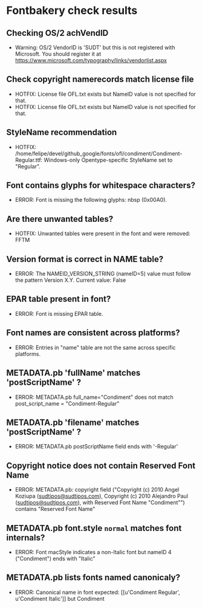 # Fontbakery check results
## Checking OS/2 achVendID
* Warning: OS/2 VendorID is 'SUDT' but this is not registered with Microsoft. You should register it at https://www.microsoft.com/typography/links/vendorlist.aspx

## Check copyright namerecords match license file
* HOTFIX: License file OFL.txt exists but NameID value is not specified for that.
* HOTFIX: License file OFL.txt exists but NameID value is not specified for that.

## StyleName recommendation
* HOTFIX: /home/felipe/devel/github_google/fonts/ofl/condiment/Condiment-Regular.ttf: Windows-only Opentype-specific StyleName set to "Regular".

## Font contains glyphs for whitespace characters?
* ERROR: Font is missing the following glyphs: nbsp (0x00A0).

## Are there unwanted tables?
* HOTFIX: Unwanted tables were present in the font and were removed: FFTM

## Version format is correct in NAME table?
* ERROR: The NAMEID_VERSION_STRING (nameID=5) value must follow the pattern Version X.Y. Current value: False

## EPAR table present in font?
* ERROR: Font is missing EPAR table.

## Font names are consistent across platforms?
* ERROR: Entries in "name" table are not the same across specific platforms.

## METADATA.pb 'fullName' matches 'postScriptName' ?
* ERROR: METADATA.pb full_name="Condiment" does not match post_script_name = "Condiment-Regular"

## METADATA.pb 'filename' matches 'postScriptName' ?
* ERROR: METADATA.pb postScriptName field ends with '-Regular'

## Copyright notice does not contain Reserved Font Name
* ERROR: METADATA.pb: copyright field ("Copyright (c) 2010 Angel Koziupa (sudtipos@sudtipos.com), Copyright (c) 2010 Alejandro Paul (sudtipos@sudtipos.com), with Reserved Font Name "Condiment"") contains "Reserved Font Name"

## METADATA.pb font.style `normal` matches font internals?
* ERROR: Font macStyle indicates a non-Italic font but nameID 4 ("Condiment") ends with "Italic"

## METADATA.pb lists fonts named canonicaly?
* ERROR: Canonical name in font expected: [[u'Condiment Regular', u'Condiment Italic']] but Condiment

